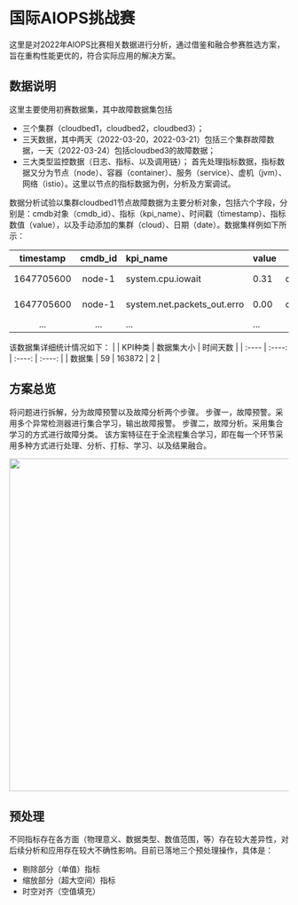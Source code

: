 # 国际AIOPS挑战赛
这里是对2022年AIOPS比赛相关数据进行分析，通过借鉴和融合参赛胜选方案，旨在重构性能更优的，符合实际应用的解决方案。

## 数据说明
这里主要使用初赛数据集，其中故障数据集包括
-	三个集群（cloudbed1，cloudbed2，cloudbed3）；
-	三天数据，其中两天（2022-03-20，2022-03-21）包括三个集群故障数据，一天（2022-03-24）包括cloudbed3的故障数据；
-	三大类型监控数据（日志、指标、以及调用链）；
首先处理指标数据，指标数据又分为节点（node）、容器（container）、服务（service）、虚机（jvm）、网络（istio）。这里以节点的指标数据为例，分析及方案调试。

数据分析试验以集群cloudbed1节点故障数据为主要分析对象，包括六个字段，分别是：cmdb对象（cmdb_id）、指标（kpi_name）、时间戳（timestamp）、指标数值（value），以及手动添加的集群（cloud）、日期（date）。数据集样例如下所示：

| timestamp | cmdb_id | kpi_name | value | cloud | date |
|  :----:  |  :----:  | :---- | :---- |   :----:   |  :----:  |
| 1647705600 | node-1 | system.cpu.iowait	| 0.31 | cloudbed1 | 2022-03-20 |
| 1647705600 | node-1 | system.net.packets_out.erro | 0.00 | cloudbed1 | 2022-03-20 |
| ... | ... | ... | ... | ... | ... |

该数据集详细统计情况如下：
| | KPI种类 | 数据集大小 | 时间天数 | 
| :---- | :----: | :----: | :----: | 
| 数据集 | 59 | 163872 | 2 | 

## 方案总览
将问题进行拆解，分为故障预警以及故障分析两个步骤。
步骤一，故障预警。采用多个异常检测器进行集合学习，输出故障报警。
步骤二，故障分析。采用集合学习的方式进行故障分类。
该方案特征在于全流程集合学习，即在每一个环节采用多种方式进行处理、分析、打标、学习、以及结果融合。

<p align="center">
  <img src="../image/aiops_competition_pic/flow_v2.png" width="600"/>
</p>

## 预处理
不同指标存在各方面（物理意义、数据类型、数值范围，等）存在较大差异性，对后续分析和应用存在较大不确性影响。目前已落地三个预处理操作，具体是：
- 剔除部分（单值）指标
- 缩放部分（超大空间）指标
- 时空对齐（空值填充）


